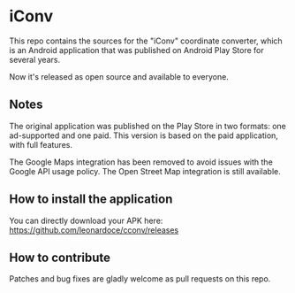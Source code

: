# iConv

This repo contains the sources for the "iConv" coordinate converter, which
is an Android application that was published on Android Play Store for
several years.

Now it's released as open source and available to everyone.

## Notes

The original application was published on the Play Store in two formats: one
ad-supported and one paid. This version is based on the paid application, with
full features.

The Google Maps integration has been removed to avoid issues with the Google
API usage policy. The Open Street Map integration is still available.

## How to install the application

You can directly download your APK here: https://github.com/leonardoce/cconv/releases

## How to contribute

Patches and bug fixes are gladly welcome as pull requests on this repo.